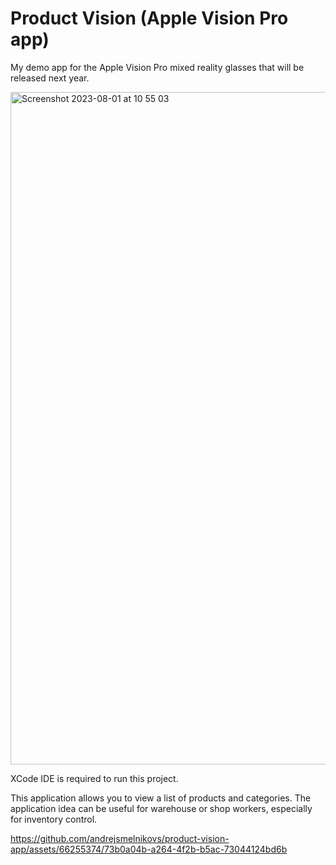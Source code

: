 # Product Vision (Apple Vision Pro app)

My demo app for the Apple Vision Pro mixed reality glasses that will be released next year.

<img width="1076" alt="Screenshot 2023-08-01 at 10 55 03" src="https://github.com/andrejsmelnikovs/product-vision-app/assets/66255374/4ca7d0ed-d2be-4c9d-8d66-7a1e008451f1">

XCode IDE is required to run this project.

This application allows you to view a list of products and categories. The application idea can be useful for warehouse or shop workers, especially for inventory control.

https://github.com/andrejsmelnikovs/product-vision-app/assets/66255374/73b0a04b-a264-4f2b-b5ac-73044124bd6b

